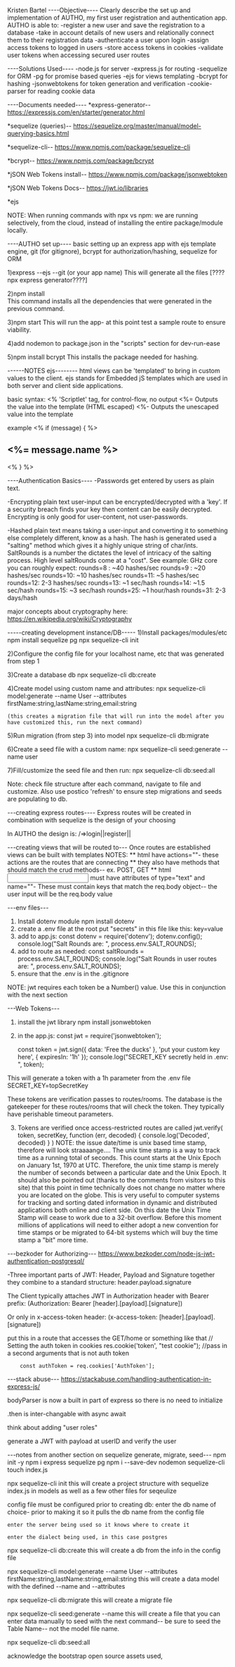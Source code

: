Kristen Bartel 
----Objective----
Clearly describe the set up and implementation of AUTHO, my first user registration and authentication app.
AUTHO is able to:
    -register a new user and save the registration to a database
    -take in account details of new users and relationally connect them to their registration data
    -authenticate a user upon login
    -assign access tokens to logged in users 
    -store access tokens in cookies 
    -validate user tokens when accessing secured user routes

----Solutions Used----
    -node.js for server
    -express.js for routing
    -sequelize for ORM 
    -pg for promise based queries
    -ejs for views templating
    -bcrypt for hashing 
    -jsonwebtokens for token generation and verification
    -cookie-parser for reading cookie data

----Documents needed----
*express-generator-- https://expressjs.com/en/starter/generator.html

*sequelize (queries)-- https://sequelize.org/master/manual/model-querying-basics.html

*sequelize-cli-- https://www.npmjs.com/package/sequelize-cli

*bcrypt--  https://www.npmjs.com/package/bcrypt

*jSON Web Tokens install-- https://www.npmjs.com/package/jsonwebtoken

*jSON Web Tokens Docs-- https://jwt.io/libraries

*ejs

NOTE: When running commands with npx vs npm: we are running selectively, from the cloud, instead of installing the entire package/module locally.

----AUTHO set up---- 
basic setting up an express app with ejs template engine, git (for gitignore), bcrypt for authorization/hashing, sequelize for ORM

1)express --ejs --git (or your app name) 
    This will generate all the files [????npx express generator????]

2)npm install  
    This command installs all the dependencies that were generated in the previous command. 

3)npm start 
    This will run the app- at this point test a sample route to ensure viability.

4)add nodemon to package.json in the "scripts" section for dev-run-ease

5)npm install bcrypt
    This installs the package needed for hashing. 
    

------NOTES ejs--------
html views can be 'templated' to bring in custom values to the client.
ejs stands for Embedded jS templates which are used in both server and client side applications.

basic syntax: 
<% 'Scriptlet' tag, for control-flow, no output
<%= Outputs the value into the template (HTML escaped)
<%- Outputs the unescaped value into the template

example
<% if (message) { %>
  <h2><%= message.name %></h2>
<% } %>

----Authentication Basics----
-Passwords get entered by users as plain text.

-Encrypting plain text user-input can be encrypted/decrypted with a 'key'. If a security breach finds your key then content can be easily decrypted. Encrypting is only good for user-content, not user-passwords.

-Hashed plain text means taking a user-input and converting it to something else completely different, know as a hash. The hash is generated used a "salting" method which gives it a highly unique string of char/ints. SaltRounds is a number the dictates the level of intricacy of the salting process. High level saltRounds come at a "cost". See example:
    GHz core you can roughly expect:
        rounds=8 : ~40 hashes/sec
        rounds=9 : ~20 hashes/sec
        rounds=10: ~10 hashes/sec
        rounds=11: ~5  hashes/sec
        rounds=12: 2-3 hashes/sec
        rounds=13: ~1 sec/hash
        rounds=14: ~1.5 sec/hash
        rounds=15: ~3 sec/hash
        rounds=25: ~1 hour/hash
        rounds=31: 2-3 days/hash

major concepts about cryptography here: https://en.wikipedia.org/wiki/Cryptography

-----creating development instance/DB-----
1)Install packages/modules/etc
    npm install sequelize pg
        npx sequelize-cli init

2)Configure the config file for your localhost name, etc that was generated from step 1

3)Create a database db
    npx sequelize-cli db:create

4)Create model using custom name and attributes: 
    npx sequelize-cli model:generate --name User --attributes firstName:string,lastName:string,email:string
    
    (this creates a migration file that will run into the model after you have customized this, run the next command)

5)Run migration (from step 3) into model
    npx sequelize-cli db:migrate

6)Create a seed file with a custom name:
    npx sequelize-cli seed:generate --name user

7)Fill/customize the seed file and then run: 
    npx sequelize-cli db:seed:all

Note: check file structure after each command, navigate to file and customize. Also use postico 'refresh' to ensure step migrations and seeds are populating to db.

---creating express routes----
Express routes will be created in combination with sequelize is the design of your choosing

In AUTHO the design is: 
 /=>login||register||

---creating views that will be routed to---
Once routes are established views can be built with templates 
NOTES:
** html <forms> have actions=""- these actions are the routes that are connecting
** they also have methods that should match the crud methods-- ex. POST, GET
** html <input> must have attributes of type="text" and name=""- These must contain keys that match the req.body object-- the user input will be the req.body value

---env files---
1) Install dotenv module 
     npm install dotenv
2) create a .env file at the root
    put "secrets" in this file like this:  key=value
3) add to app.js:
    const dotenv = require('dotenv');
    dotenv.config();
    console.log("Salt Rounds are: ", process.env.SALT_ROUNDS);
4) add to route as needed:
    const saltRounds = process.env.SALT_ROUNDS;
    console.log("Salt Rounds in user routes are: ", process.env.SALT_ROUNDS);
5) ensure that the .env is in the .gitignore

NOTE: jwt requires each token be a Number() value.
Use this in conjunction with the next section 

---Web Tokens---
1) install the jwt library
     npm install jsonwebtoken
2) in the app.js:
    const jwt = require('jsonwebtoken');

    const token = jwt.sign({
    data: 'Free the ducks'
    }, 'put your custom key here', { expiresIn: '1h' });
    console.log("SECRET_KEY secretly held in .env: ", token);

This will generate a token with a 1h parameter from the .env file SECRET_KEY=topSecretKey

These tokens are verification passes to routes/rooms. The database is the gatekeeper for these routes/rooms that will check the token. They  typically have perishable timeout parameters.

3) Tokens are verified once access-restricted routes are called
    jwt.verify(
        token,
        secretKey,
    function (err, decoded) {
        console.log('Decoded', decoded)
  }
)
    NOTE: the issue date/time is unix based time stamp, therefore will look straaaange....
    The unix time stamp is a way to track time as a running total of seconds. This count starts at the Unix Epoch on January 1st, 1970 at UTC. Therefore, the unix time stamp is merely the number of seconds between a particular date and the Unix Epoch. It should also be pointed out (thanks to the comments from visitors to this site) that this point in time technically does not change no matter where you are located on the globe. This is very useful to computer systems for tracking and sorting dated information in dynamic and distributed applications both online and client side. On this date the Unix Time Stamp will cease to work due to a 32-bit overflow. Before this moment millions of applications will need to either adopt a new convention for time stamps or be migrated to 64-bit systems which will buy the time stamp a "bit" more time.


---bezkoder for Authorizing---
https://www.bezkoder.com/node-js-jwt-authentication-postgresql/

-Three important parts of JWT: Header, Payload and Signature
together they combine to a standard structure: header.payload.signature

The Client typically attaches JWT in Authorization header with Bearer prefix:
(Authorization: Bearer [header].[payload].[signature])

Or only in x-access-token header:
(x-access-token: [header].[payload].[signature])


put this in a route that accesses the GET/home or something like that
// Setting the auth token in cookies
        res.cookie('token', "test cookie"); //pass in a second arguments that is not auth token

        const authToken = req.cookies['AuthToken'];

---stack abuse---
https://stackabuse.com/handling-authentication-in-express-js/

bodyParser is now a built in part of express so there is no need to initialize

.then is inter-changable with async await

think about adding "user roles"

generate a JWT with payload at userID and verify the user 


---notes from another section on sequelize generate, migrate, seed---
npm init -y
npm i express sequelize pg
npm i --save-dev nodemon sequelize-cli
touch index.js

npx sequelize-cli init
this will create a project structure with sequelize index.js in models as well as a few other files for seqeulize


config file must be configured prior to creating db: 
    enter the db name of choice- prior to making it so it pulls the db name from the config file

    enter the server being used so it knows where to create it

    enter the dialect being used, in this case postgres

npx sequelize-cli db:create
this will create a db from the info in the config file

npx sequelize-cli model:generate --name User --attributes firstName:string,lastName:string,email:string
this will create a data model with the defined --name and --attributes

npx sequelize-cli db:migrate
this will create a migrate file

npx sequelize-cli seed:generate --name <insert table name>
this will create a file that you can enter data manually to seed with the next command-- be sure to seed the Table Name-- not the model file name. 

npx sequelize-cli db:seed:all

acknowledge the bootstrap open source assets used, 